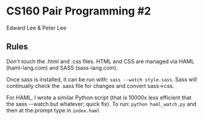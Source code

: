 CS160 Pair Programming #2
=========================

Edward Lee & Peter Lee

Rules
-----

Don't touch the .html and .css files. HTML and CSS are managed via HAML (haml-lang.com) and SASS (sass-lang.com).

Once sass is installed, it can be run with: `sass --watch style.sass`.
Sass will continually check the .sass file for changes and convert sass->css.

For HAML, I wrote a similar Python script (that is 10000x less efficient that the sass --watch but whatever; quick fix).
To run: `python haml_watch.py` and then at the prompt type in `index.haml`
